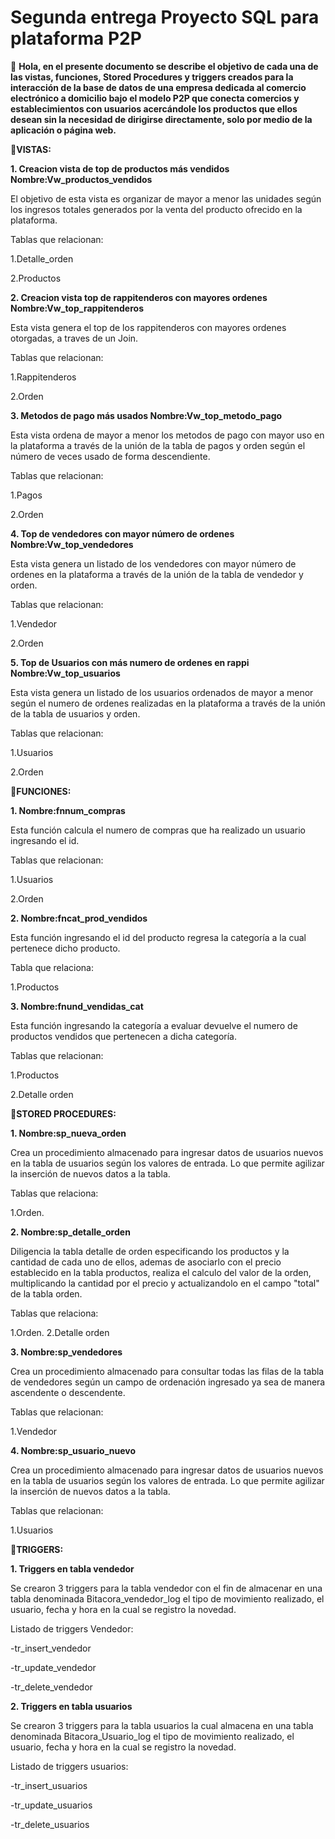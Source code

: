 # Segunda entrega Proyecto SQL para plataforma P2P

👋 **Hola, en el presente documento se describe el objetivo de cada una de las vistas, funciones, Stored Procedures y triggers creados para la interacción de la base de datos de una empresa dedicada al comercio electrónico a domicilio bajo el modelo P2P que conecta comercios y establecimientos con usuarios acercándole los productos que ellos desean sin la necesidad de dirigirse directamente, solo por medio de la aplicación o página web.**

**👀VISTAS:**

**1. Creacion vista de top de productos más vendidos
  Nombre:Vw_productos_vendidos** 

El objetivo de esta vista es organizar de mayor a menor las unidades según los ingresos totales generados por la venta del producto ofrecido en la plataforma.

Tablas que relacionan:

1.Detalle_orden

2.Productos

**2. Creacion vista top de rappitenderos con mayores ordenes 
  Nombre:Vw_top_rappitenderos** 

Esta vista genera el top de los rappitenderos con mayores ordenes otorgadas, a traves de un Join.

Tablas que relacionan:

1.Rappitenderos

2.Orden

**3. Metodos de pago más usados
Nombre:Vw_top_metodo_pago** 

Esta vista ordena de mayor a menor los metodos de pago con mayor uso en la plataforma a través de la unión de la tabla de pagos y orden según el número de veces usado de forma descendiente.

Tablas que relacionan:

1.Pagos

2.Orden

**4. Top de vendedores con mayor número de ordenes
Nombre:Vw_top_vendedores** 

Esta vista genera un listado de los vendedores con mayor número de ordenes en la plataforma a través de la unión de la tabla de vendedor y orden.

Tablas que relacionan:

1.Vendedor

2.Orden

**5. Top de Usuarios con más numero de ordenes en rappi
Nombre:Vw_top_usuarios** 

Esta vista genera un listado de los usuarios ordenados de mayor a menor según el numero de ordenes realizadas en la plataforma a través de la unión de la tabla de usuarios y orden.

Tablas que relacionan:

1.Usuarios

2.Orden


**👀FUNCIONES:**

**1. Nombre:fnnum_compras** 

Esta función calcula el numero de compras que ha realizado un usuario ingresando el id.

Tablas que relacionan:

1.Usuarios

2.Orden

**2. Nombre:fncat_prod_vendidos** 

Esta función ingresando el id del producto regresa la categoría a la cual pertenece dicho producto.

Tabla que relaciona:

1.Productos

**3. Nombre:fnund_vendidas_cat** 

Esta función ingresando la categoría a evaluar devuelve el numero de productos vendidos que pertenecen a dicha categoría.

Tablas que relacionan:

1.Productos

2.Detalle orden


**👀STORED PROCEDURES:**

**1. Nombre:sp_nueva_orden**

Crea un procedimiento almacenado para ingresar datos de usuarios nuevos en la tabla de usuarios según los valores de entrada. Lo que permite agilizar la inserción de nuevos datos a la tabla.

Tablas que relaciona:

1.Orden.

**2. Nombre:sp_detalle_orden**

Diligencia la tabla detalle de orden especificando los productos y la cantidad de cada uno de ellos, ademas de asociarlo con el precio establecido en la tabla productos, realiza el calculo del valor de la orden, multiplicando la cantidad por el precio y actualizandolo en el campo "total" de la tabla orden.
	
Tablas que relaciona:

1.Orden.
2.Detalle orden

**3. Nombre:sp_vendedores** 

Crea un procedimiento almacenado para consultar todas las filas de la tabla de vendedores según un campo de ordenación ingresado ya sea de manera ascendente o descendente.

Tablas que relacionan:

1.Vendedor

**4. Nombre:sp_usuario_nuevo** 

Crea un procedimiento almacenado para ingresar datos de usuarios nuevos en la tabla de usuarios según los valores de entrada. Lo que permite agilizar la inserción de nuevos datos a la tabla.

Tablas que relacionan:

1.Usuarios

**👀TRIGGERS:**

**1. Triggers en tabla vendedor** 

Se crearon 3 triggers para la tabla vendedor con el fin de almacenar en una tabla denominada Bitacora_vendedor_log el tipo de movimiento realizado, el usuario, fecha y hora en la cual se registro la novedad.

Listado de triggers Vendedor:

-tr_insert_vendedor

-tr_update_vendedor

-tr_delete_vendedor

**2. Triggers en tabla usuarios** 

Se crearon 3 triggers para la tabla usuarios la cual almacena en una tabla denominada Bitacora_Usuario_log el tipo de movimiento realizado, el usuario, fecha y hora en la cual se registro la novedad.

Listado de triggers usuarios:

-tr_insert_usuarios

-tr_update_usuarios

-tr_delete_usuarios


<!---
Alejandramo1/Alejandramo1 is a ✨ special ✨ repository because its `README.md` (this file) appears on your GitHub profile.
You can click the Preview link to take a look at your changes.
--->
